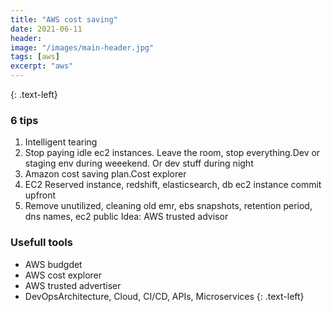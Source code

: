 ```yaml
---
title: "AWS cost saving"
date: 2021-06-11
header:
image: "/images/main-header.jpg"
tags: [aws]
excerpt: "aws"
---
```

{: .text-left}
### 6 tips
1. Intelligent tearing
2. Stop paying idle ec2 instances. Leave the room, stop everything.Dev or staging env during weeekend. Or dev stuff during
   night
4. Amazon cost saving plan.Cost explorer 
5. EC2 Reserved instance, redshift, elasticsearch, db ec2 instance commit upfront
6. Remove unutilized, cleaning old emr, ebs snapshots, retention period, dns names, ec2 public Idea: AWS trusted advisor

### Usefull tools
- AWS budgdet
- AWS cost explorer
- AWS trusted advertiser
- DevOpsArchitecture, Cloud, CI/CD, APIs, Microservices
  {: .text-left}